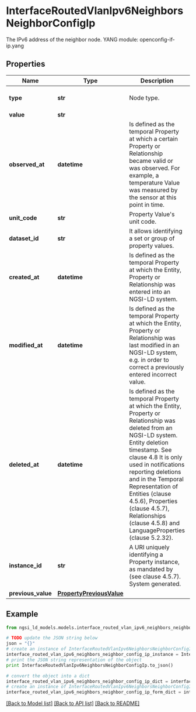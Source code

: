 # InterfaceRoutedVlanIpv6NeighborsNeighborConfigIp

The IPv6 address of the neighbor node.  YANG module: openconfig-if-ip.yang 

## Properties

Name | Type | Description | Notes
------------ | ------------- | ------------- | -------------
**type** | **str** | Node type.  | [optional] [default to 'Property']
**value** | **str** |  | 
**observed_at** | **datetime** | Is defined as the temporal Property at which a certain Property or Relationship became valid or was observed. For example, a temperature Value was measured by the sensor at this point in time.  | [optional] 
**unit_code** | **str** | Property Value&#39;s unit code.  | [optional] 
**dataset_id** | **str** | It allows identifying a set or group of property values.  | [optional] 
**created_at** | **datetime** | Is defined as the temporal Property at which the Entity, Property or Relationship was entered into an NGSI-LD system.  | [optional] [readonly] 
**modified_at** | **datetime** | Is defined as the temporal Property at which the Entity, Property or Relationship was last modified in an NGSI-LD system, e.g. in order to correct a previously entered incorrect value.  | [optional] [readonly] 
**deleted_at** | **datetime** | Is defined as the temporal Property at which the Entity, Property or Relationship was deleted from an NGSI-LD system.  Entity deletion timestamp. See clause 4.8 It is only used in notifications reporting deletions and in the Temporal Representation of Entities (clause 4.5.6), Properties (clause 4.5.7), Relationships (clause 4.5.8) and LanguageProperties (clause 5.2.32).  | [optional] [readonly] 
**instance_id** | **str** | A URI uniquely identifying a Property instance, as mandated by (see clause 4.5.7). System generated.  | [optional] [readonly] 
**previous_value** | [**PropertyPreviousValue**](PropertyPreviousValue.md) |  | [optional] 

## Example

```python
from ngsi_ld_models.models.interface_routed_vlan_ipv6_neighbors_neighbor_config_ip import InterfaceRoutedVlanIpv6NeighborsNeighborConfigIp

# TODO update the JSON string below
json = "{}"
# create an instance of InterfaceRoutedVlanIpv6NeighborsNeighborConfigIp from a JSON string
interface_routed_vlan_ipv6_neighbors_neighbor_config_ip_instance = InterfaceRoutedVlanIpv6NeighborsNeighborConfigIp.from_json(json)
# print the JSON string representation of the object
print InterfaceRoutedVlanIpv6NeighborsNeighborConfigIp.to_json()

# convert the object into a dict
interface_routed_vlan_ipv6_neighbors_neighbor_config_ip_dict = interface_routed_vlan_ipv6_neighbors_neighbor_config_ip_instance.to_dict()
# create an instance of InterfaceRoutedVlanIpv6NeighborsNeighborConfigIp from a dict
interface_routed_vlan_ipv6_neighbors_neighbor_config_ip_form_dict = interface_routed_vlan_ipv6_neighbors_neighbor_config_ip.from_dict(interface_routed_vlan_ipv6_neighbors_neighbor_config_ip_dict)
```
[[Back to Model list]](../README.md#documentation-for-models) [[Back to API list]](../README.md#documentation-for-api-endpoints) [[Back to README]](../README.md)


